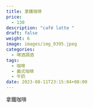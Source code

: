 ```yaml
---
title: 拿鐵咖啡
price:
  - 130
description: "café latte "
draft: false
weight: 6
image: images/img_0395.jpeg
categories:
  - 啤酒調酒
tags:
  - 咖啡
  - 義式咖啡
  - 牛奶
date: 2023-08-11T23:15:04+08:00
---
```


 拿鐵咖啡
